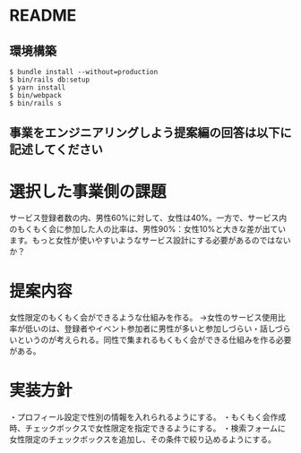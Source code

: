 # README

## 環境構築
```
$ bundle install --without=production
$ bin/rails db:setup
$ yarn install
$ bin/webpack
$ bin/rails s
```

## 事業をエンジニアリングしよう提案編の回答は以下に記述してください

# 選択した事業側の課題
サービス登録者数の内、男性60%に対して、女性は40%。一方で、サービス内のもくもく会に参加した人の比率は、男性90%：女性10%と大きな差が出ています。もっと女性が使いやすいようなサービス設計にする必要があるのではないか？

# 提案内容
女性限定のもくもく会ができるような仕組みを作る。
→女性のサービス使用比率が低いのは、登録者やイベント参加者に男性が多いと参加しづらい・話しづらいというのが考えられる。同性で集まれるもくもく会ができる仕組みを作る必要がある。


# 実装方針
・プロフィール設定で性別の情報を入れられるようにする。
・もくもく会作成時、チェックボックスで女性限定を指定できるようにする。
・検索フォームに女性限定のチェックボックスを追加し、その条件で絞り込めるようにする。